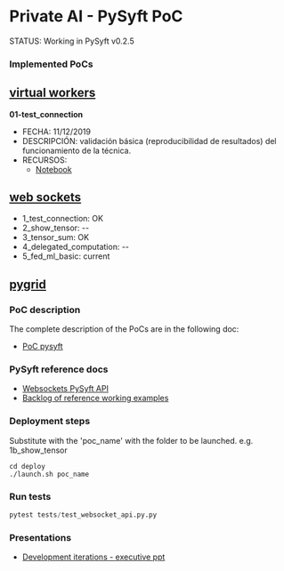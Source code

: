 # Private AI - PySyft PoC

STATUS: Working in PySyft v0.2.5

### Implemented PoCs

## [virtual workers](virtual_workers/README.md)

**01-test_connection** 
* FECHA: 11/12/2019
* DESCRIPCIÓN: validación básica (reproducibilidad de resultados) del funcionamiento de la técnica.
* RECURSOS:
  * [Notebook](websockets/1_test_connection)

## [web sockets](websockets/README.md)

* 1_test_connection: OK
* 2_show_tensor: --
* 3_tensor_sum: OK
* 4_delegated_computation: --
* 5_fed_ml_basic: current


## [pygrid](pygrid/README.md)

### PoC description

The complete description of the PoCs are in the following doc:
* [PoC pysyft](https://docs.google.com/document/d/1kEfQx9wNfdk32tPyQPq5v6jP5jKsFRvo_6E2JlIJpC0/edit?ts=5f96ffc3)

### PySyft reference docs

* [Websockets PySyft API](https://pysyftbenardi.readthedocs.io/en/add_sphinx_docs/api/syft/workers/index.html)
* [Backlog of reference working examples](https://docs.google.com/spreadsheets/d/1DYnpSa-OpKJ5krIhK_TJ5o2d3C7mg8sEn8ZSeRiWvAQ/edit#gid=0)

### Deployment steps

Substitute with the 'poc_name' with the folder to be launched. e.g. 1b_show_tensor

```console
cd deploy
./launch.sh poc_name 
```

### Run tests 

```python
pytest tests/test_websocket_api.py.py
```

### Presentations

* [Development iterations - executive ppt](https://docs.google.com/presentation/d/1rH7EoaJ9kmRnzF2COQPv8SG91NhGAS_sxIwiicxAoVU/edit#slide=id.gaf99398980_1_129)
